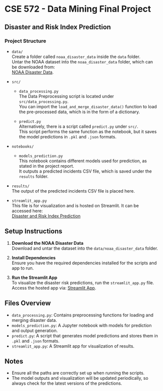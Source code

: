 # CSE 572 - Data Mining Final Project

## Disaster and Risk Index Prediction

### Project Structure

- `data/`  
  Create a folder called `noaa_disaster_data` inside the `data` folder.  
  Untar the NOAA dataset into the `noaa_disaster_data` folder, which can be downloaded from:  
  [NOAA Disaster Data](https://drive.google.com/file/d/133KGc7zex7fdMBO-pka8oneaiLTQ0it-/view?usp=sharing).

- `src/`

  - `data_processing.py`  
    The Data Preprocessing script is located under `src/data_processing.py`.  
    You can import the `load_and_merge_disaster_data()` function to load the pre-processed data, which is in the form of a dictionary.

  - `predict.py`  
    Alternatively, there is a script called `predict.py` under `src/`.  
    This script performs the same function as the notebook, but it saves the model predictions in `.pkl` and `.json` formats.

- `notebooks/`

  - `models_prediction.py`  
    This notebook contains different models used for prediction, as stated in the project report.  
    It outputs a predicted incidents CSV file, which is saved under the `results` folder.

- `results/`  
  The output of the predicted incidents CSV file is placed here.

- `streamlit_app.py`  
  This file is for visualization and is hosted on Streamlit. It can be accessed here:  
  [Disaster and Risk Index Prediction](https://disaster-and-risk-index-prediction.streamlit.app/)

## Setup Instructions

1. **Download the NOAA Disaster Data**  
   Download and untar the dataset into the `data/noaa_disaster_data` folder.

2. **Install Dependencies**  
   Ensure you have the required dependencies installed for the scripts and app to run.

3. **Run the Streamlit App**  
   To visualize the disaster risk predictions, run the `streamlit_app.py` file.  
   Access the hosted app via: [Streamlit App](https://disaster-and-risk-index-prediction.streamlit.app/).

## Files Overview

- `data_processing.py`: Contains preprocessing functions for loading and merging disaster data.
- `models_prediction.py`: A Jupyter notebook with models for prediction and output generation.
- `predict.py`: A script that generates model predictions and stores them in `.pkl` and `.json` formats.
- `streamlit_app.py`: A Streamlit app for visualization of results.

## Notes

- Ensure all the paths are correctly set up when running the scripts.
- The model outputs and visualization will be updated periodically, so always check for the latest versions of the predictions.
